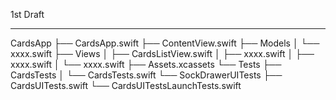 1st Draft

- - - -


CardsApp
├── CardsApp.swift
├── ContentView.swift
├── Models
│   └── xxxx.swift
├── Views
│   ├── CardsListView.swift
│   ├── xxxx.swift
│   ├── xxxx.swift
│   └── xxxx.swift
├── Assets.xcassets
└── Tests
    ├── CardsTests
    │   └── CardsTests.swift
    └── SockDrawerUITests
        ├── CardsUITests.swift
        └── CardsUITestsLaunchTests.swift
